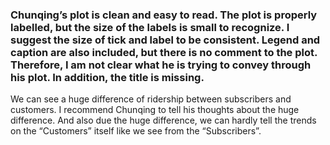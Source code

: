 ### Chunqing’s plot is clean and easy to read.  The plot is properly labelled, but the size of the labels is small to recognize.  I suggest the size of tick and label to be consistent.  Legend and caption are also included, but there is no comment to the plot.  Therefore, I am not clear what he is trying to convey through his plot.  In addition, the title is missing.

We can see a huge difference of ridership between subscribers and customers.  I recommend Chunqing to tell his thoughts about the huge difference.  And also due the huge difference, we can hardly tell the trends on the “Customers” itself like we see from the “Subscribers”.